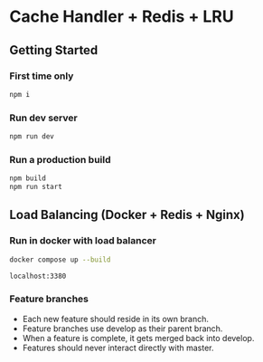 # Cache Handler + Redis + LRU

## Getting Started

### First time only

```bash
npm i
```

### Run dev server
```bash
npm run dev
```

### Run a production build

```bash
npm build
npm run start
```

## Load Balancing (Docker + Redis + Nginx)

### Run in docker with load balancer

```bash
docker compose up --build
```

```bash
localhost:3380
```

### Feature branches

- Each new feature should reside in its own branch.
- Feature branches use develop as their parent branch.
- When a feature is complete, it gets merged back into develop.
- Features should never interact directly with master.
